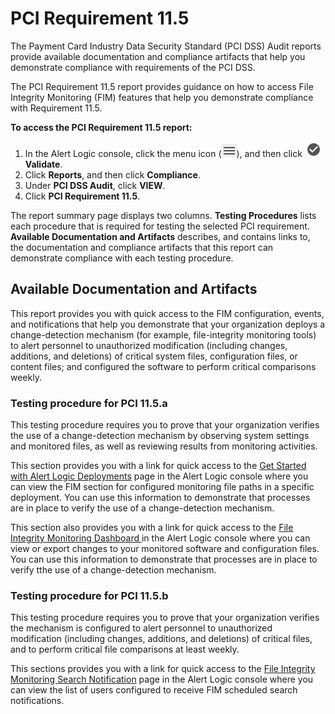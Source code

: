# PCI Requirement 11.5

The Payment Card Industry Data Security Standard (PCI DSS) Audit reports provide available documentation and compliance artifacts that help you demonstrate compliance with requirements of the PCI DSS.

The PCI Requirement 11.5 report provides guidance on how to access File Integrity Monitoring (FIM) features that help you demonstrate compliance with Requirement 11.5.

**To access the PCI Requirement 11.5 report:**

1. In the Alert Logic console, click the menu icon (![](../../../Resources/Images/dashboard/menu-icon.png)), and then click ![](../../../Resources/Images/dashboard/validate-icon.png)**Validate**.
2. Click **Reports**, and then click  **Compliance**.
3. Under **PCI DSS Audit**, click **VIEW**.
4. Click **PCI Requirement 11.5**.

The report summary page displays two columns. **Testing Procedures** lists each procedure that is required  for testing the selected PCI requirement. **Available Documentation and Artifacts** describes, and contains links to, the documentation and compliance artifacts that this report can demonstrate compliance with each testing procedure.

## Available Documentation and Artifacts

This report provides you with quick access to the FIM configuration, events, and notifications that help you demonstrate that your organization deploys a change-detection mechanism (for example, file-integrity monitoring tools) to alert personnel to unauthorized modification (including changes, additions, and deletions) of critical system files, configuration files, or content files; and configured the software to perform critical comparisons weekly.

### Testing procedure for PCI 11.5.a

This testing procedure requires you to prove that your organization verifies the use of a change-detection mechanism by observing system settings and monitored files, as well as reviewing results from monitoring activities.

This section  provides you with a link for quick access to the [Get Started with Alert Logic Deployments](../../../get-started/deployments.md) page in the Alert Logic console where you can view the FIM section for configured monitoring file paths in a specific deployment.  You can use this information  to  demonstrate that processes are in place to verify the use of a change-detection mechanism.

This section  also provides you with a link for quick access to the [File Integrity Monitoring Dashboard ](../../dashboard/file-integrity-monitoring.md) in the Alert Logic console where you can view or export changes to your monitored software and configuration files.  You can use this information  to  demonstrate that processes are in place to verify tthe use of a change-detection mechanism.

### Testing procedure for PCI 11.5.b

This testing procedure requires you to prove that your organization verifies the mechanism is configured to alert personnel to unauthorized modification (including changes, additions, and deletions) of critical files, and to perform critical file comparisons at least weekly.

This sections provides you with a link for quick access to the [File Integrity Monitoring Search Notification](../../../configure/notifications/fim-search.md) page in the Alert Logic console where you can view the list of users configured to receive  FIM scheduled search notifications.
